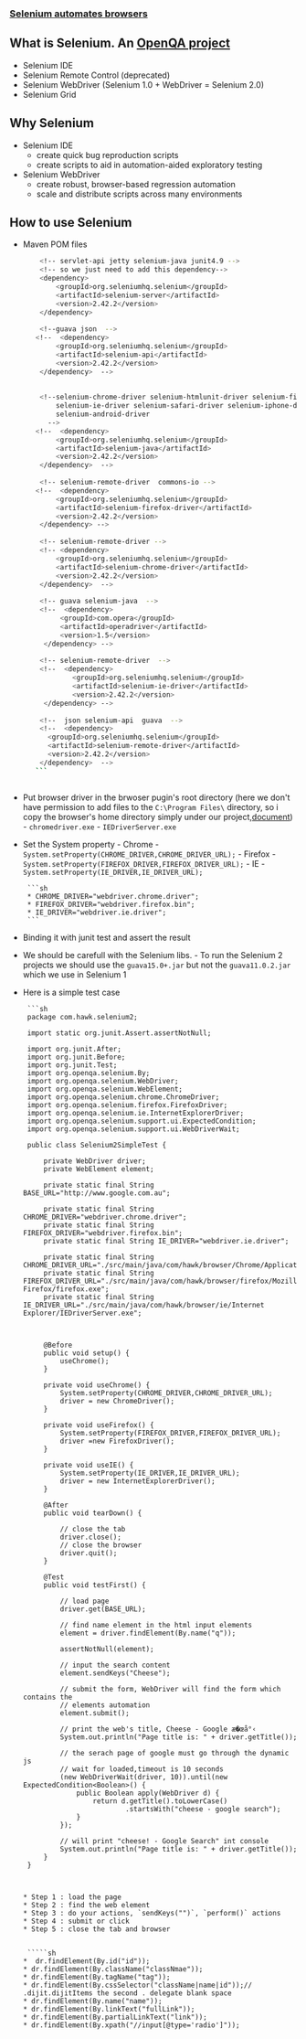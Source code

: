 ### [Selenium automates browsers](http://docs.seleniumhq.org/)

## What is Selenium. An [OpenQA project](http://www.openqa.org/) 
 - Selenium IDE
 - Selenium Remote Control (deprecated)
 - Selenium WebDriver (Selenium 1.0 + WebDriver = Selenium 2.0)
 - Selenium Grid
 
## Why Selenium 
 - Selenium IDE
	 - create quick bug reproduction scripts
	 - create scripts to aid in automation-aided exploratory testing
 - Selenium WebDriver
	 - create robust, browser-based regression automation
	 - scale and distribute scripts across many environments
 
## How to use Selenium
 + Maven POM files
   
    ```sh
		<!-- servlet-api jetty selenium-java junit4.9 -->
		<!-- so we just need to add this dependency-->
	    <dependency>
	        <groupId>org.seleniumhq.selenium</groupId>
	        <artifactId>selenium-server</artifactId>
	        <version>2.42.2</version>
	    </dependency>  
	    
	    <!--guava json  -->
	   <!--  <dependency>
	        <groupId>org.seleniumhq.selenium</groupId>
	        <artifactId>selenium-api</artifactId>
	        <version>2.42.2</version>
	    </dependency>  -->
	    
	    
	    <!--selenium-chrome-driver selenium-htmlunit-driver selenium-firefox-driver
	    	selenium-ie-driver selenium-safari-driver selenium-iphone-driver
	    	selenium-android-driver 
	      -->
	   <!--  <dependency>
	        <groupId>org.seleniumhq.selenium</groupId>
	        <artifactId>selenium-java</artifactId>
	        <version>2.42.2</version>
	    </dependency>  --> 
	    
	    <!-- selenium-remote-driver  commons-io -->
	   <!--  <dependency>
	        <groupId>org.seleniumhq.selenium</groupId>
	        <artifactId>selenium-firefox-driver</artifactId>
	        <version>2.42.2</version>
	    </dependency> -->  
	    
	    <!-- selenium-remote-driver -->
	    <!-- <dependency>
	        <groupId>org.seleniumhq.selenium</groupId>
	        <artifactId>selenium-chrome-driver</artifactId>
	        <version>2.42.2</version>
	    </dependency>  --> 
	    
	    <!-- guava selenium-java  -->
	    <!--  <dependency>
	         <groupId>com.opera</groupId>
	         <artifactId>operadriver</artifactId>
			 <version>1.5</version>
	     </dependency> -->
	         
	    <!-- selenium-remote-driver  -->
	    <!--  <dependency>
	            <groupId>org.seleniumhq.selenium</groupId>
	            <artifactId>selenium-ie-driver</artifactId>
	            <version>2.42.2</version>
	     </dependency> -->
	    
	    <!--  json selenium-api  guava  -->
	  	<!--  <dependency>
	      <groupId>org.seleniumhq.selenium</groupId>
	      <artifactId>selenium-remote-driver</artifactId>
	      <version>2.42.2</version>
	    </dependency>  -->
	   ``` 
	   
 + Put browser driver in the brwoser pugin's root directory (here we don't have permission
		to add files to the `C:\Program Files\` directory, so i copy the browser's home directory
		simply under our project,[document](http://docs.seleniumhq.org/download/))
	 	- `chromedriver.exe`
	 	- `IEDriverServer.exe`
	 	
 + Set the System property
		- Chrome 
			- `System.setProperty(CHROME_DRIVER,CHROME_DRIVER_URL);`
		- Firefox
			- `System.setProperty(FIREFOX_DRIVER,FIREFOX_DRIVER_URL);`
		- IE
			- `System.setProperty(IE_DRIVER,IE_DRIVER_URL);`
		
		```sh
		* CHROME_DRIVER="webdriver.chrome.driver";
		* FIREFOX_DRIVER="webdriver.firefox.bin";
		* IE_DRIVER="webdriver.ie.driver";
		```
	
 + Binding it with junit test and assert the result
		
 + We should be carefull with the Selenium libs.
		- To run the Selenium 2 projects we should use the `guava15.0+.jar`
		  but not the `guava11.0.2.jar` which we use in Selenium 1	     
	    
 + Here is a simple test case
	 	
	 	```sh
	 	package com.hawk.selenium2;

		import static org.junit.Assert.assertNotNull;
		
		import org.junit.After;
		import org.junit.Before;
		import org.junit.Test;
		import org.openqa.selenium.By;
		import org.openqa.selenium.WebDriver;
		import org.openqa.selenium.WebElement;
		import org.openqa.selenium.chrome.ChromeDriver;
		import org.openqa.selenium.firefox.FirefoxDriver;
		import org.openqa.selenium.ie.InternetExplorerDriver;
		import org.openqa.selenium.support.ui.ExpectedCondition;
		import org.openqa.selenium.support.ui.WebDriverWait;
		
		public class Selenium2SimpleTest {
			
			private WebDriver driver;
			private WebElement element;
			
			private static final String BASE_URL="http://www.google.com.au";
			
			private static final String CHROME_DRIVER="webdriver.chrome.driver";
			private static final String FIREFOX_DRIVER="webdriver.firefox.bin";
			private static final String IE_DRIVER="webdriver.ie.driver";
			
			private static final String CHROME_DRIVER_URL="./src/main/java/com/hawk/browser/Chrome/Application/chromedriver.exe";
			private static final String FIREFOX_DRIVER_URL="./src/main/java/com/hawk/browser/firefox/Mozilla Firefox/firefox.exe";
			private static final String IE_DRIVER_URL="./src/main/java/com/hawk/browser/ie/Internet Explorer/IEDriverServer.exe";
			
			
			
			@Before
			public void setup() {
				useChrome();
			}
			
			private void useChrome() {
				System.setProperty(CHROME_DRIVER,CHROME_DRIVER_URL);
				driver = new ChromeDriver();
			}
			
			private void useFirefox() {
				System.setProperty(FIREFOX_DRIVER,FIREFOX_DRIVER_URL);
				driver =new FirefoxDriver();
			}
		
			private void useIE() {
				System.setProperty(IE_DRIVER,IE_DRIVER_URL);
				driver = new InternetExplorerDriver();
			}
			
			@After
			public void tearDown() {
				
				// close the tab
				driver.close();
				// close the browser
				driver.quit();
			}
		
			@Test
			public void testFirst() {
				
				// load page
				driver.get(BASE_URL);
				
				// find name element in the html input elements
				element = driver.findElement(By.name("q"));
				
				assertNotNull(element);
				
				// input the search content
				element.sendKeys("Cheese");
				
				// submit the form, WebDriver will find the form which contains the
				// elements automation
				element.submit();
				
				// print the web's title, Cheese - Google æ�œå°‹
				System.out.println("Page title is: " + driver.getTitle());
				
				// the serach page of google must go through the dynamic js
				// wait for loaded,timeout is 10 seconds
				(new WebDriverWait(driver, 10)).until(new ExpectedCondition<Boolean>() {
					public Boolean apply(WebDriver d) {
						return d.getTitle().toLowerCase()
								.startsWith("cheese - google search");
					}
				});
				
				// will print "cheese! - Google Search" int console
				System.out.println("Page title is: " + driver.getTitle());
			}
		}
	```
	 
	 
	* Step 1 : load the page
	* Step 2 : find the web element
	* Step 3 : do your actions, `sendKeys("")`, `perform()` actions
	* Step 4 : submit or click
	* Step 5 : close the tab and browser
	 	
	 	
	 `````sh	
	*  dr.findElement(By.id("id")); 
	* dr.findElement(By.className("classNmae"));  
	* dr.findElement(By.tagName("tag"));
	* dr.findElement(By.cssSelector("className|name|id"));// .dijit.dijitItems the second . delegate blank space  
	* dr.findElement(By.name("name"));  
	* dr.findElement(By.linkText("fullLink")); 
	* dr.findElement(By.partialLinkText("link"));
	* dr.findElement(By.xpath("//input[@type='radio']"));
	 `````  
	    
	    
